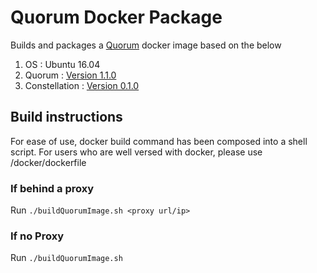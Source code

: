 # Quorum Docker Package

Builds and packages a [Quorum](https://github.com/jpmorganchase/quorum) docker image based on the below

1. OS : Ubuntu 16.04
2. Quorum : [Version 1.1.0](https://github.com/jpmorganchase/quorum/tree/v1.1.0)
3. Constellation : [Version 0.1.0](https://github.com/jpmorganchase/constellation/releases/tag/v0.1.0)

## Build instructions

For ease of use, docker build command has been composed into a shell script.
For users who are well versed with docker, please use /docker/dockerfile

### If behind a proxy

Run `./buildQuorumImage.sh <proxy url/ip>`

### If no Proxy

Run `./buildQuorumImage.sh`

